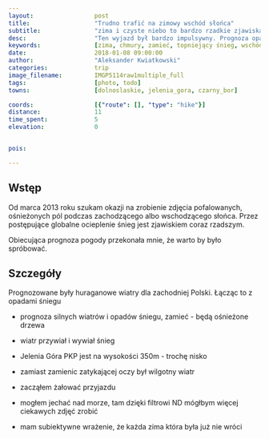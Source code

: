 ```yaml
---
layout:                 post
title:                  "Trudno trafić na zimowy wschód słońca"
subtitle:               "zima i czyste niebo to bardzo rzadkie zjawiska ostatnimi czasy"
desc:                   "Ten wyjazd był bardzo impulsywny. Prognoza opadów śniegu i silny wiatry przekonały mnie, że warto spróbować. Niestety nie byłem zadowolony z niego."
keywords:               [zima, chmury, zamieć, topniejący śnieg, wschód]
date:                   2018-01-08 09:00:00
author:                 "Aleksander Kwiatkowski"
categories:             trip
image_filename:         IMGP5114raw1multiple_full
tags:                   [photo, todo]
towns:                  [dolnoslaskie, jelenia_gora, czarny_bor]

coords:                 [{"route": [], "type": "hike"}]
distance:               11
time_spent:             5
elevation:              0


pois:

---
```



## Wstęp

Od marca 2013 roku szukam okazji na zrobienie zdjęcia pofalowanych, ośnieżonych pól
podczas zachodzącego albo wschodzącego słońca. Przez postępujące globalne
ocieplenie śnieg jest zjawiskiem coraz rzadszym.

Obiecująca prognoza pogody przekonała mnie, że warto by było spróbować.

## Szczegóły

Prognozowane były huraganowe wiatry dla zachodniej Polski. Łącząc to z opadami
śniegu 

* prognoza silnych wiatrów i opadów śniegu, zamieć - będą ośnieżone drzewa
* wiatr przywiał i wywiał śnieg
* Jelenia Góra PKP jest na wysokości 350m - trochę nisko
* zamiast zamienic zatykającej oczy był wilgotny wiatr
* zacząłem żałować przyjazdu
* mogłem jechać nad morze, tam dzięki filtrowi ND mógłbym więcej ciekawych zdjęć zrobić

* mam subiektywne wrażenie, że każda zima która była już nie wróci
